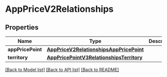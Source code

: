 # AppPriceV2Relationships

## Properties
Name | Type | Description | Notes
------------ | ------------- | ------------- | -------------
**appPricePoint** | [**AppPriceV2RelationshipsAppPricePoint**](AppPriceV2RelationshipsAppPricePoint.md) |  | [optional] 
**territory** | [**AppPricePointV3RelationshipsTerritory**](AppPricePointV3RelationshipsTerritory.md) |  | [optional] 

[[Back to Model list]](../README.md#documentation-for-models) [[Back to API list]](../README.md#documentation-for-api-endpoints) [[Back to README]](../README.md)


